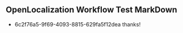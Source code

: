 ## OpenLocalization Workflow Test MarkDown
* 6c2f76a5-9f69-4093-8815-629fa5f12dea 
thanks!<!--HONumber=Mar16_HO3-->
